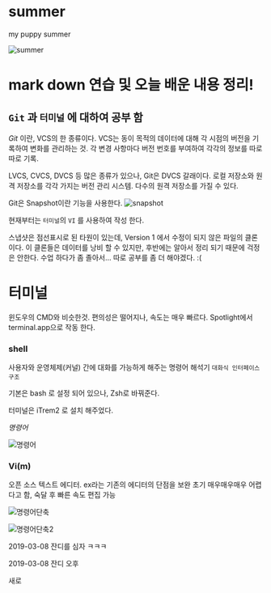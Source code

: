 # summer
my puppy summer


![summer](https://user-images.githubusercontent.com/48010847/53946034-3ff2d980-4106-11e9-8c3f-1937d15edab8.jpg)

# mark down 연습 및 오늘 배운 내용 정리! 

## `Git` 과 `터미널` 에 대하여 공부 함

*Git* 이란, VCS의 한 종류이다. VCS는 동이 목적의 데이터에 대해 각 시점의 버전을 기록하여 변화를 관리하는 것.
각 변경 사항마다 버전 번호를 부여하여 각각의 정보를 따로 따로 기록. 

LVCS, CVCS, DVCS 등 많은 종류가 있으나, Git은 DVCS 갈래이다. 
로컬 저장소와 원격 저장소를 각각 가지는 버전 관리 시스템. 다수의 원격 저장소를 가질 수 있다.

Git은 Snapshot이란 기능을 사용한다. 
![snapshot](https://user-images.githubusercontent.com/48010847/53946942-23f03780-4108-11e9-9329-ccfdd012607f.jpeg)

현재부터는 `터미널`의 `VI` 를 사용하여 작성 한다. 

스냅샷은 점선표시로 된 타원이 있는데, Version 1 에서 수정이 되지 않은
파일의 클론이다. 이 클론들은 데이터를 낭비 할 수 있지만, 후반에는 
알아서 정리 되기 때문에 걱정은 안한다. 
수업 하다가 좀 졸아서... 따로 공부를 좀 더 해야겠다. :(

# 터미널 

윈도우의 CMD와 비슷한것. 
편의성은 떨어지나, 속도는 매우 빠르다.
Spotlight에서 terminal.app으로 작동 한다. 

### shell

사용자와 운영체제(커널) 간에 대화를 가능하게 해주는 명령어 해석기
`대화식 인터페이스 구조`

기본은 bash 로 설정 되어 있으나, Zsh로 바꿔준다. 

터미널은 iTrem2 로 설치 해주었다.

*명령어*

![명령어](https://user-images.githubusercontent.com/48010847/53949110-b98dc600-410c-11e9-991c-0f2fc4122f14.jpeg)


### Vi(m)

오픈 소스 텍스트 에디터. 
ex라는 기존의 에디터의 단점을 보완
초기 매우매우매우 어렵다고 함, 숙달 후 빠른 속도 편집 가능

![명령어단축](https://user-images.githubusercontent.com/48010847/53949401-52244600-410d-11e9-8651-efb3a65d2677.jpeg)

![명령어단축2](https://user-images.githubusercontent.com/48010847/53949601-b7783700-410d-11e9-8a65-91b0d22ab7b3.jpeg)

2019-03-08 잔디를 심자 ㅋㅋㅋ

2019-03-08 잔디 오후

새로


